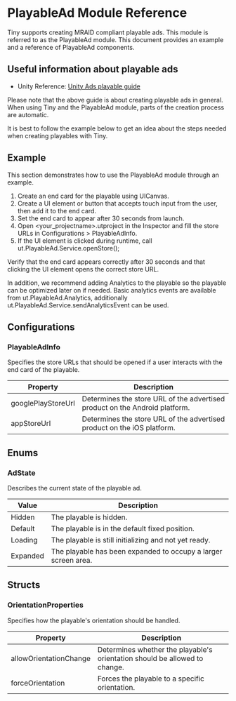 # PlayableAd Module Reference

Tiny supports creating MRAID compliant playable ads. This module is referred to as the PlayableAd module. This document provides an example and a reference of PlayableAd components.

## Useful information about playable ads

* Unity Reference: [Unity Ads playable guide](https://drive.google.com/file/d/0B36xgVXh_2EmYzJXdlpsRm5lc2RKaFM5U0NTX0hqQUFIR1Vn/view)

Please note that the above guide is about creating playable ads in general. When using Tiny and the PlayableAd module, parts of the creation process are automatic.

It is best to follow the example below to get an idea about the steps needed when creating playables with Tiny.

## Example

This section demonstrates how to use the PlayableAd module through an example.

1. Create an end card for the playable using UICanvas.
2. Create a UI element or button that accepts touch input from the user, then add it to the end card.
3. Set the end card to appear after 30 seconds from launch.
4. Open <your_projectname>.utproject in the Inspector and fill the store URLs in Configurations > PlayableAdInfo.
5. If the UI element is clicked during runtime, call ut.PlayableAd.Service.openStore();

Verify that the end card appears correctly after 30 seconds and that clicking the UI element opens the correct store URL.

In addition, we recommend adding Analytics to the playable so the playable can be optimized later on if needed. Basic analytics events are available from ut.PlayableAd.Analytics, additionally ut.PlayableAd.Service.sendAnalyticsEvent can be used.

## Configurations

### PlayableAdInfo

Specifies the store URLs that should be opened if a user interacts with the end card of the playable.

|Property|Description|
|--------|-----------|
|googlePlayStoreUrl|Determines the store URL of the advertised product on the Android platform.|
|appStoreUrl|Determines the store URL of the advertised product on the iOS platform.|

## Enums

### AdState

Describes the current state of the playable ad.

|Value|Description|
|-----|-----------|
|Hidden|The playable is hidden.|
|Default|The playable is in the default fixed position.|
|Loading|The playable is still initializing and not yet ready.|
|Expanded|The playable has been expanded to occupy a larger screen area.|

## Structs

### OrientationProperties

Specifies how the playable's orientation should be handled.

|Property|Description|
|--------|-----------|
|allowOrientationChange|Determines whether the playable's orientation should be allowed to change.|
|forceOrientation|Forces the playable to a specific orientation.|

